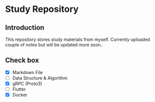 # Study Repository 

## Introduction

This repository stores study materials from myself. 
Currently uploaded couple of notes but will be updated more soon..

## Check box

- [X] Markdown File
- [ ] Data Structure & Algorithm
- [X] gRPC (Proto3)
- [ ] Flutter
- [X] Docker
